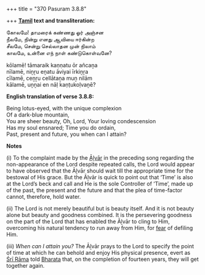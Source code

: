 +++
title = "370 Pasuram 3.8.8"

+++
**[Tamil](/definition/tamil#history "show Tamil definitions") text and transliteration:**

கோலமே! தாமரைக் கண்ணது ஓர் அஞ்சன  
நீலமே, நின்று எனது ஆவியை ஈர்கின்ற  
சீலமே, சென்று செல்லாதன முன் நிலாம்  
காலமே, உன்னை எந் நாள் கண்டுகொள்வனே?

kōlamē! tāmaraik kaṇṇatu ōr añcaṉa  
nīlamē, niṉṟu eṉatu āviyai īrkiṉṟa  
cīlamē, ceṉṟu cellātaṉa muṉ nilām  
kālamē, uṉṉai en nāḷ kaṇṭukoḷvaṉē?

**English translation of verse 3.8.8:**

Being lotus-eyed, with the unique complexion  
Of a dark-blue mountain,  
You are sheer beauty, Oh, Lord, Your loving condescension  
Has my soul ensnared; Time you do ordain,  
Past, present and future, you when can I attain?

**Notes**

\(i\) To the complaint made by the [Āḻvār](/definition/aḻvar#vaishnavism "show Āḻvār definitions") in the preceding song regarding the non-appearance of the Lord despite repeated calls, the Lord would appear to have observed that the Āḻvār should wait till the appropriate time for the bestowal of His grace. But the Āḻvār is quick to point out that ‘Time’ is also at the Lord’s beck and call and He is the sole Controller of ‘Time’, made up of the past, the present and the future and that the plea of time-factor cannot, therefore, hold water.

\(ii\) The Lord is not merely beautiful but is beauty itself. And it is not beauty alone but beauty and goodness combined. It is the persevering goodness on the part of the Lord that has enabled the Āḻvār to cling to Him, overcoming his natural tendency to run away from Him, for [fear](/definition/fear#history "show fear definitions") of defiling Him.

\(iii\) *When can I attain you?* The Āḻvār prays to the Lord to specify the point of time at which he can behold and enjoy His physical presence, evert as [Śrī Rāma](/definition/shrirama#history "show Śrī Rāma definitions") told [Bharata](/definition/bharata#vaishnavism "show Bharata definitions") that, on the completion of fourteen years, they will get together again.


